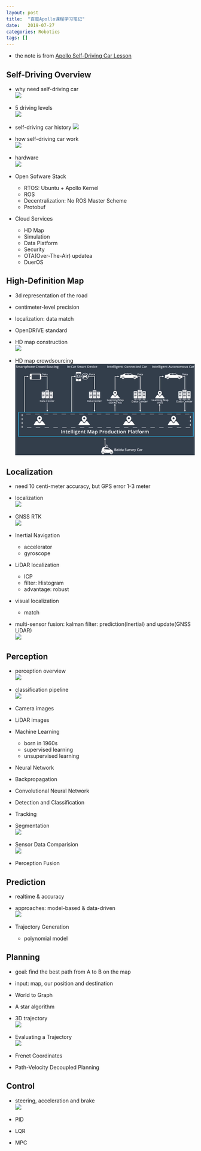```yaml
---
layout: post
title:  "百度Apollo课程学习笔记"
date:   2019-07-27
categories: Robotics
tags: []
---
```


* the note is from [Apollo Self-Driving Car Lesson](http://apollo.auto/devcenter/devcenter.html)

## Self-Driving Overview

* why need self-driving car  
  ![](../images/apollo/why_need.png)

* 5 driving levels  
  ![](../images/apollo/driving-level.png)

* self-driving car history
  ![](../images/apollo/self-driving-history.png)

* how self-driving car work  
  ![](../images/apollo/5-components.png)

* hardware  
  ![](../images/apollo/car_hardware.png)

* Open Sofware Stack
  - RTOS: Ubuntu + Apollo Kernel
  - ROS
  - Decentralization: No ROS Master Scheme
  - Protobuf

* Cloud Services
  - HD Map
  - Simulation
  - Data Platform
  - Security
  - OTA(Over-The-Air) updatea
  - DuerOS


## High-Definition Map

* 3d representation of the road
* centimeter-level precision
* localization: data match
* OpenDRIVE standard

* HD map construction  
  ![](../images/apollo/HD-map-construction.png)

* HD map crowdsourcing  
  ![](../../images/apollo/HD-map-crowdsourcing.png)

## Localization

* need 10 centi-meter accuracy, but GPS error 1-3 meter

* localization  
  ![](../images/apollo/localization.png)

* GNSS RTK  
  ![](../images/apollo/gps_rtk.png)

* Inertial Navigation
  - accelerator
  - gyroscope

* LiDAR localization
  - ICP
  - filter: Histogram
  - advantage: robust

* visual localization
  - match

* multi-sensor fusion: kalman filter: prediction(Inertial) and update(GNSS LiDAR)  
    ![](../images/apollo/localization_kf.png)

## Perception

* perception overview  
  ![](../images/apollo/perception_overview.png)

* classification pipeline  
  ![](../images/apollo/classification_pipeline.png)

* Camera images

* LiDAR images

* Machine Learning
  - born in 1960s
  - supervised learning
  - unsupervised learning

* Neural Network

* Backpropagation

* Convolutional Neural Network

* Detection and Classification

* Tracking

* Segmentation  
  ![](../images/apollo/full_cnn.png)

* Sensor Data Comparision  
  ![](../images/apollo/sensor_comparision.png) 

* Perception Fusion

## Prediction

* realtime & accuracy
* approaches: model-based & data-driven  
  ![](../images/apollo/prediction_approaches.png)

* Trajectory Generation
  - polynomial model

## Planning

* goal: find the best path from A to B on the map
* input: map, our position and destination

* World to Graph

* A star algorithm

* 3D trajectory  
  ![](../images/apollo/3D_trajectory.png) 

* Evaluating a Trajectory  
  ![](../images/apollo/evaluate_trajectory.png)

* Frenet Coordinates

* Path-Velocity Decoupled Planning

## Control

* steering, acceleration and brake  
  ![](../images/apollo/control_input.png)

* PID 

* LQR

* MPC